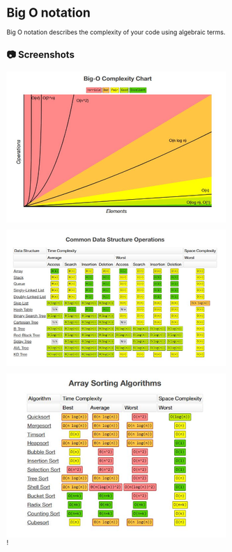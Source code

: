 # Big O notation

Big O notation describes the complexity of your code using algebraic terms.

## 📷 Screenshots

<div name = "screenshots" align="left" width=1189>

![Time Complexity Chart](https://github.com/Yasser-Shehab/JavaScript-Algorithms-and-Data-Structures-Masterclass-Solutions/blob/main/Images/BigO/TimeComplexityChart.JPG)

![Common Data Structures Operations](https://github.com/Yasser-Shehab/JavaScript-Algorithms-and-Data-Structures-Masterclass-Solutions/blob/main/Images/BigO/CommonDS_Operations.JPG)

![Array Sorting Algorthims](https://github.com/Yasser-Shehab/JavaScript-Algorithms-and-Data-Structures-Masterclass-Solutions/blob/main/Images/BigO/Array_Sorting_Algorithms.JPG)
!

</div>
